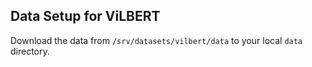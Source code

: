## Data Setup for ViLBERT

Download the data from `/srv/datasets/vilbert/data` to your local `data` directory.  

